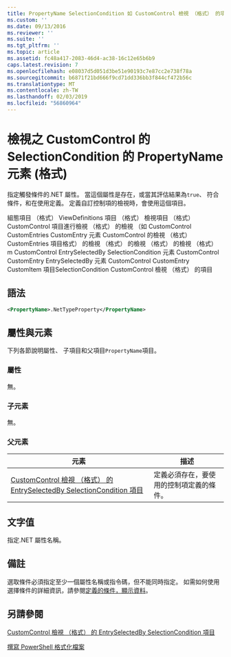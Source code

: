 ```yaml
---
title: PropertyName SelectionCondition 如 CustomControl 檢視 （格式） 的項目 |Microsoft Docs
ms.custom: ''
ms.date: 09/13/2016
ms.reviewer: ''
ms.suite: ''
ms.tgt_pltfrm: ''
ms.topic: article
ms.assetid: fc48a417-2083-46d4-ac38-16c12e65b6b9
caps.latest.revision: 7
ms.openlocfilehash: e08037d5d051d3be51e90193c7e87cc2e738f78a
ms.sourcegitcommit: b6871f21bd666f9cd71dd336bb3f844cf472b56c
ms.translationtype: MT
ms.contentlocale: zh-TW
ms.lasthandoff: 02/03/2019
ms.locfileid: "56860964"
---
```

# <a name="propertyname-element-for-selectioncondition-for-customcontrol-for-view-format"></a>檢視之 CustomControl 的 SelectionCondition 的 PropertyName 元素 (格式)

指定觸發條件的.NET 屬性。 當這個屬性是存在，或當其評估結果為`true`、 符合條件，和在使用定義。 定義自訂控制項的檢視時，會使用這個項目。

組態項目 （格式） ViewDefinitions 項目 （格式） 檢視項目 （格式） CustomControl 項目進行檢視 （格式） 的檢視 （如 CustomControl CustomEntries CustomEntry 元素 CustomControl 的檢視 （格式） CustomEntries 項目格式） 的檢視 （格式） 的檢視 （格式） 的檢視 （格式） m CustomControl EntrySelectedBy SelectionCondition 元素 CustomControl CustomEntry EntrySelectedBy 元素 CustomControl CustomEntry CustomItem 項目SelectionCondition CustomControl 檢視 （格式） 的項目

## <a name="syntax"></a>語法

```xml
<PropertyName>.NetTypeProperty</PropertyName>
```

## <a name="attributes-and-elements"></a>屬性與元素

下列各節說明屬性、 子項目和父項目`PropertyName`項目。

### <a name="attributes"></a>屬性

無。

### <a name="child-elements"></a>子元素

無。

### <a name="parent-elements"></a>父元素

|元素|描述|
|-------------|-----------------|
|[CustomControl 檢視 （格式） 的 EntrySelectedBy SelectionCondition 項目](./selectioncondition-element-for-entryselectedby-for-customcontrol-format.md)|定義必須存在，要使用的控制項定義的條件。|

## <a name="text-value"></a>文字值

指定.NET 屬性名稱。

## <a name="remarks"></a>備註

選取條件必須指定至少一個屬性名稱或指令碼，但不能同時指定。 如需如何使用選擇條件的詳細資訊，請參閱[定義的條件，顯示資料](./defining-conditions-for-displaying-data.md)。

## <a name="see-also"></a>另請參閱

[CustomControl 檢視 （格式） 的 EntrySelectedBy SelectionCondition 項目](./selectioncondition-element-for-entryselectedby-for-customcontrol-format.md)

[撰寫 PowerShell 格式化檔案](./writing-a-powershell-formatting-file.md)
